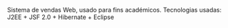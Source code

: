Sistema de vendas Web, usado para fins académicos.
Tecnologias usadas: J2EE + JSF 2.0 + Hibernate + Eclipse